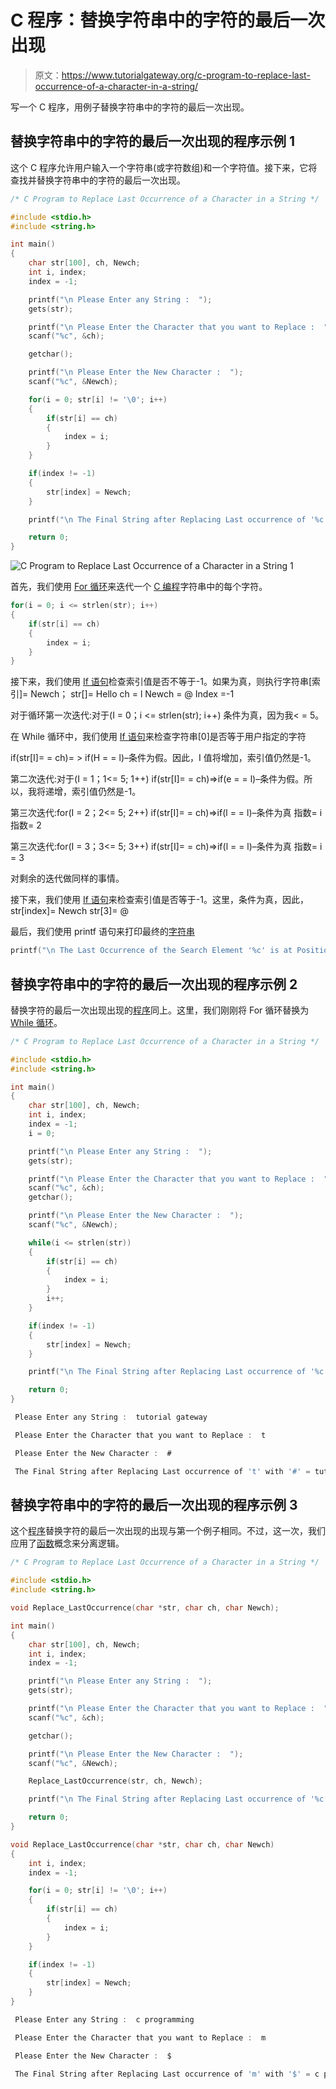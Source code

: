 # C 程序：替换字符串中的字符的最后一次出现

> 原文：<https://www.tutorialgateway.org/c-program-to-replace-last-occurrence-of-a-character-in-a-string/>

写一个 C 程序，用例子替换字符串中的字符的最后一次出现。

## 替换字符串中的字符的最后一次出现的程序示例 1

这个 C 程序允许用户输入一个字符串(或字符数组)和一个字符值。接下来，它将查找并替换字符串中的字符的最后一次出现。

```c
/* C Program to Replace Last Occurrence of a Character in a String */

#include <stdio.h>
#include <string.h>

int main()
{
  	char str[100], ch, Newch;
  	int i, index;
  	index = -1;

  	printf("\n Please Enter any String :  ");
  	gets(str);

  	printf("\n Please Enter the Character that you want to Replace :  ");
  	scanf("%c", &ch);

  	getchar();

  	printf("\n Please Enter the New Character :  ");
  	scanf("%c", &Newch);

  	for(i = 0; str[i] != '\0'; i++)
  	{
  		if(str[i] == ch)  
		{
  			index = i;
 		}
	}

	if(index != -1)
  	{
  		str[index] = Newch;
	}

	printf("\n The Final String after Replacing Last occurrence of '%c' with '%c' = %s ", ch, Newch, str);

  	return 0;
}
```

![C Program to Replace Last Occurrence of a Character in a String 1](img/b74dbfe6e786c9b3a3c50e9e5d01d57a.png)

首先，我们使用 [For 循环](https://www.tutorialgateway.org/for-loop-in-c-programming/)来迭代一个 [C 编程](https://www.tutorialgateway.org/c-programming/)字符串中的每个字符。

```c
for(i = 0; i <= strlen(str); i++)
{
	if(str[i] == ch)  
	{
		index = i;  	
	}
}
```

接下来，我们使用 [If 语句](https://www.tutorialgateway.org/if-statement-in-c/)检查索引值是否不等于-1。如果为真，则执行字符串[索引]= Newch；
str[]= Hello
ch = l
Newch = @
Index =-1

对于循环第一次迭代:对于(I = 0；i <= strlen(str); i++)
条件为真，因为我< = 5。

在 While 循环中，我们使用 [If 语句](https://www.tutorialgateway.org/if-statement-in-c/)来检查字符串[0]是否等于用户指定的字符

if(str[I]= = ch)= > if(H = = l)–条件为假。因此，I 值将增加，索引值仍然是-1。

第二次迭代:对于(I = 1；1<= 5; 1++)
if(str[I]= = ch)=>if(e = = l)–条件为假。所以，我将递增，索引值仍然是-1。

第三次迭代:for(I = 2；2<= 5; 2++)
if(str[I]= = ch)=>if(l = = l)–条件为真
指数= i
指数= 2

第三次迭代:for(I = 3；3<= 5; 3++)
if(str[I]= = ch)=>if(l = = l)–条件为真
指数= i = 3

对剩余的迭代做同样的事情。

接下来，我们使用 [If 语句](https://www.tutorialgateway.org/if-statement-in-c/)来检查索引值是否等于-1。这里，条件为真，因此，
str[index]= Newch
str[3]= @

最后，我们使用 printf 语句来打印最终的[字符串](https://www.tutorialgateway.org/c-string/)

```c
printf("\n The Last Occurrence of the Search Element '%c' is at Position %d ", ch, i + 1);
```

## 替换字符串中的字符的最后一次出现的程序示例 2

替换字符的最后一次出现出现的[程序](https://www.tutorialgateway.org/c-programming-examples/)同上。这里，我们刚刚将 For 循环替换为 [While 循环](https://www.tutorialgateway.org/while-loop-in-c/)。

```c
/* C Program to Replace Last Occurrence of a Character in a String */

#include <stdio.h>
#include <string.h> 

int main()
{
  	char str[100], ch, Newch;
  	int i, index;
  	index = -1;
  	i = 0;

  	printf("\n Please Enter any String :  ");
  	gets(str);

  	printf("\n Please Enter the Character that you want to Replace :  ");
  	scanf("%c", &ch);  	
  	getchar();

  	printf("\n Please Enter the New Character :  ");
  	scanf("%c", &Newch);

  	while(i <= strlen(str))
  	{
  		if(str[i] == ch)  
		{
  			index = i;
 		}
 		i++;
	}

	if(index != -1)
  	{
  		str[index] = Newch;
	}

	printf("\n The Final String after Replacing Last occurrence of '%c' with '%c' = %s ", ch, Newch, str);

  	return 0;
}
```

```c
 Please Enter any String :  tutorial gateway

 Please Enter the Character that you want to Replace :  t

 Please Enter the New Character :  #

 The Final String after Replacing Last occurrence of 't' with '#' = tutorial ga#eway
```

## 替换字符串中的字符的最后一次出现的程序示例 3

这个[程序](https://www.tutorialgateway.org/c-programming-examples/)替换字符的最后一次出现的出现与第一个例子相同。不过，这一次，我们应用了[函数](https://www.tutorialgateway.org/functions-in-c/)概念来分离逻辑。

```c
/* C Program to Replace Last Occurrence of a Character in a String */

#include <stdio.h>
#include <string.h>

void Replace_LastOccurrence(char *str, char ch, char Newch);

int main()
{
  	char str[100], ch, Newch;
  	int i, index;
  	index = -1;

  	printf("\n Please Enter any String :  ");
  	gets(str);

  	printf("\n Please Enter the Character that you want to Replace :  ");
  	scanf("%c", &ch);

  	getchar();

  	printf("\n Please Enter the New Character :  ");
  	scanf("%c", &Newch);

  	Replace_LastOccurrence(str, ch, Newch);

	printf("\n The Final String after Replacing Last occurrence of '%c' with '%c' = %s ", ch, Newch, str);

  	return 0;
}

void Replace_LastOccurrence(char *str, char ch, char Newch)
{
	int i, index;
  	index = -1;

	for(i = 0; str[i] != '\0'; i++)
	{
		if(str[i] == ch)
		{
			index = i;
		}  
	}

	if(index != -1)
  	{
  		str[index] = Newch;
	}
}
```

```c
 Please Enter any String :  c programming

 Please Enter the Character that you want to Replace :  m

 Please Enter the New Character :  $

 The Final String after Replacing Last occurrence of 'm' with '$' = c program$ing
```